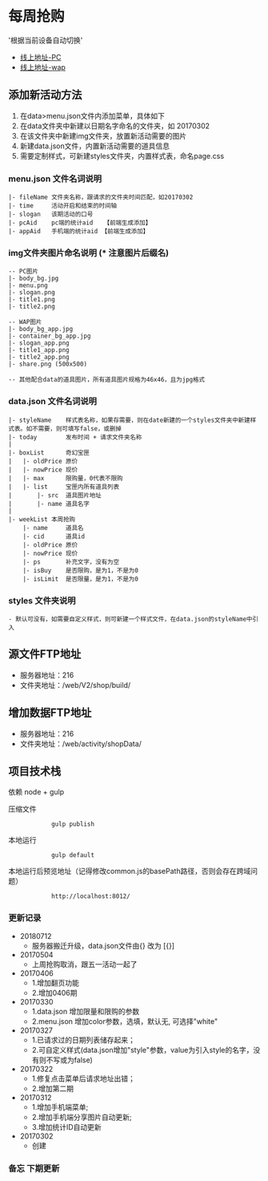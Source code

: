 # 每周抢购




'根据当前设备自动切换'
- [线上地址-PC](http://www.m3guo.com/v2/shop/)
- [线上地址-wap](http://www.m3guo.com/v2/shop/app.html)



## 添加新活动方法
1. 在data>menu.json文件内添加菜单，具体如下
2. 在data文件夹中新建以日期名字命名的文件夹，如 20170302
3. 在该文件夹中新建img文件夹，放置新活动需要的图片
4. 新建data.json文件，内置新活动需要的道具信息
5. 需要定制样式，可新建styles文件夹，内置样式表，命名page.css


### menu.json 文件名词说明
    |- fileName 文件夹名称，跟请求的文件夹时间匹配，如20170302
    |- time     活动开启和结束的时间轴
    |- slogan   该期活动的口号
    |- pcAid    pc端的统计aid   【前端生成添加】
    |- appAid   手机端的统计aid 【前端生成添加】

### img文件夹图片命名说明 (* 注意图片后缀名)
    -- PC图片
    |- body_bg.jpg
    |- menu.png
    |- slogan.png
    |- title1.png
    |- title2.png

    -- WAP图片
    |- body_bg_app.jpg
    |- container_bg_app.jpg
    |- slogan_app.png
    |- title1_app.png
    |- title2_app.png
    |- share.png (500x500)

    -- 其他配合data的道具图片，所有道具图片规格为46x46，且为jpg格式


### data.json 文件名词说明
    |- styleName    样式表名称，如果存需要，则在date新建的一个styles文件夹中新建样式表。如不需要，则可填写false，或删掉
    |- today        发布时间 + 请求文件夹名称
    |
    |- boxList      奇幻宝匣
    |   |- oldPrice 原价
    |   |- nowPrice 现价
    |   |- max      限购量，0代表不限购
    |   |- list     宝匣内所有道具列表
    |       |- src  道具图片地址
    |       |- name 道具名字
    |
    |- weekList 本周抢购
        |- name     道具名
        |- cid      道具id
        |- oldPrice 原价
        |- nowPrice 现价
        |- ps       补充文字，没有为空
        |- isBuy    是否限购，是为1，不是为0
        |- isLimit  是否限量，是为1，不是为0



### styles 文件夹说明
    - 默认可没有，如需要自定义样式，则可新建一个样式文件，在data.json的styleName中引入




## 源文件FTP地址

- 服务器地址：216
- 文件夹地址：/web/V2/shop/build/


## 增加数据FTP地址

- 服务器地址：216
- 文件夹地址：/web/activity/shopData/



## 项目技术栈
依赖 node + gulp


压缩文件

                gulp publish

本地运行

                gulp default

本地运行后预览地址（记得修改common.js的basePath路径，否则会存在跨域问题）

                http://localhost:8012/



### 更新记录

- 20180712
  + 服务器搬迁升级，data.json文件由{} 改为 [{}]
- 20170504
  + 上周抢购取消，跟五一活动一起了
- 20170406
  + 1.增加翻页功能
  + 2.增加0406期
- 20170330
  + 1.data.json 增加限量和限购的参数
  + 2.menu.json 增加color参数，选填，默认无, 可选择"white"
- 20170327 
  + 1.已请求过的日期列表储存起来；
  + 2.可自定义样式(data.json增加"style"参数，value为引入style的名字，没有则不写或为false)
- 20170322 
  + 1.修复点击菜单后请求地址出错；
  + 2.增加第二期
- 20170312 
  + 1.增加手机端菜单; 
  + 2.增加手机端分享图片自动更新; 
  + 3.增加统计ID自动更新
- 20170302 
  + 创建



### 备忘 下期更新
